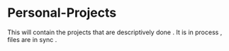 # Personal-Projects
This will contain the projects that are descriptively done . It is in process , files are in sync .
